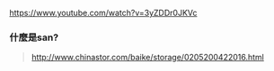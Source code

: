https://www.youtube.com/watch?v=3yZDDr0JKVc  
  
  
### 什麼是san?  
> http://www.chinastor.com/baike/storage/0205200422016.html
